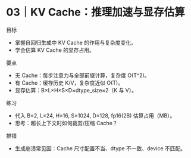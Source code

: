 # 03｜KV Cache：推理加速与显存估算

目标
- 掌握自回归生成中 KV Cache 的作用与复杂度变化。
- 学会估算 KV Cache 的显存占用。

要点
- 无 Cache：每步注意力与全部前缀计算，复杂度 O(T^2)。
- 有 Cache：缓存历史 K/V，复杂度近似 O(T)。
- 显存估算：B×L×H×S×D×dtype_size×2（K 与 V）。

练习
- 代入 B=2, L=24, H=16, S=1024, D=128, fp16(2B) 估算占用（MB）。
- 思考：超长上下文时如何裁剪/压缩 Cache？

排错
- 生成崩溃常见因：Cache 尺寸配置不当、dtype 不一致、device 不匹配。

